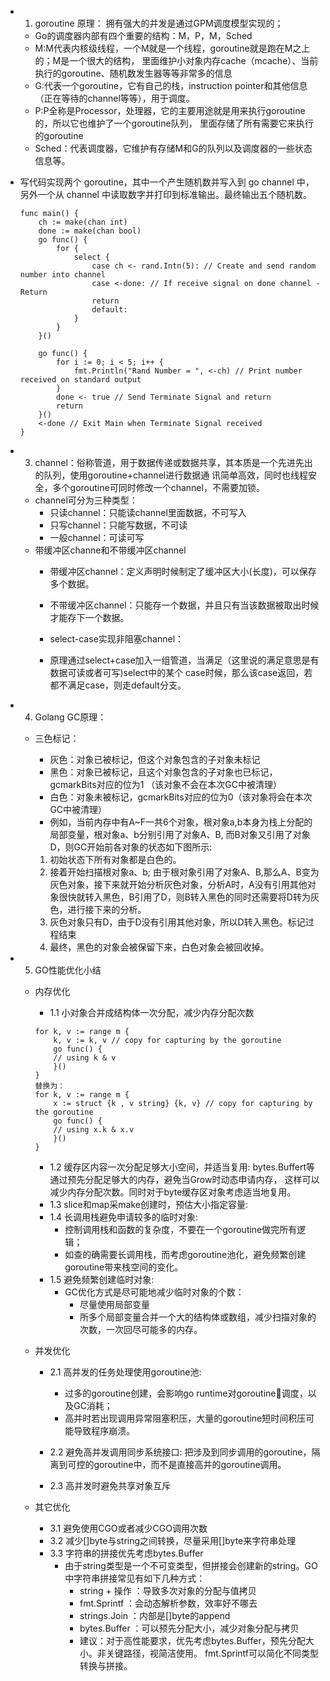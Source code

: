* 1.  goroutine 原理： 拥有强大的并发是通过GPM调度模型实现的；
    * Go的调度器内部有四个重要的结构：M，P，M，Sched
    * M:M代表内核级线程，一个M就是一个线程，goroutine就是跑在M之上的；M是一个很大的结构，
        里面维护小对象内存cache（mcache）、当前执行的goroutine、随机数发生器等等非常多的信息
    * G:代表一个goroutine，它有自己的栈，instruction pointer和其他信息（正在等待的channel等等），用于调度。
    * P:P全称是Processor，处理器，它的主要用途就是用来执行goroutine的，所以它也维护了一个goroutine队列，
        里面存储了所有需要它来执行的goroutine
    * Sched：代表调度器，它维护有存储M和G的队列以及调度器的一些状态信息等。

* 写代码实现两个 goroutine，其中一个产生随机数并写入到 go channel 中，另外一个从 channel 中读取数字并打印到标准输出。最终输出五个随机数。
    ```
    func main() {
        ch := make(chan int)
        done := make(chan bool)
        go func() {
            for {
                select {
                    case ch <- rand.Intn(5): // Create and send random number into channel
                    case <-done: // If receive signal on done channel - Return
                    return
                    default:
                }
            }
        }()

        go func() {
            for i := 0; i < 5; i++ {
                fmt.Println("Rand Number = ", <-ch) // Print number received on standard output
            }
            done <- true // Send Terminate Signal and return
            return
        }()
        <-done // Exit Main when Terminate Signal received
    }
    ```
    
* 3. channel：俗称管道，用于数据传递或数据共享，其本质是一个先进先出的队列，使用goroutine+channel进行数据通
    讯简单高效，同时也线程安全，多个goroutine可同时修改一个channel，不需要加锁。
    * channel可分为三种类型：
        * 只读channel：只能读channel里面数据，不可写入
       *  只写channel：只能写数据，不可读
        * 一般channel：可读可写
     * 带缓冲区channe和不带缓冲区channel
         * 带缓冲区channel：定义声明时候制定了缓冲区大小(长度)，可以保存多个数据。
         * 不带缓冲区channel：只能存一个数据，并且只有当该数据被取出时候才能存下一个数据。
         
         * select-case实现非阻塞channel：
         * 原理通过select+case加入一组管道，当满足（这里说的满足意思是有数据可读或者可写)select中的某个
            case时候，那么该case返回，若都不满足case，则走default分支。

* 4. Golang GC原理：
    * 三色标记：
        * 灰色：对象已被标记，但这个对象包含的子对象未标记
        * 黑色：对象已被标记，且这个对象包含的子对象也已标记，gcmarkBits对应的位为1
        （该对象不会在本次GC中被清理）
        * 白色：对象未被标记，gcmarkBits对应的位为0（该对象将会在本次GC中被清理）
        * 例如，当前内存中有A~F一共6个对象，根对象a,b本身为栈上分配的局部变量，根对象a、b分别引用了对象A、B, 而B对象又引用了对象D，则GC开始前各对象的状态如下图所示:
        
        1. 初始状态下所有对象都是白色的。
        2. 接着开始扫描根对象a、b; 由于根对象引用了对象A、B,那么A、B变为灰色对象，接下来就开始分析灰色对象，分析A时，A没有引用其他对象很快就转入黑色，B引用了D，则B转入黑色的同时还需要将D转为灰色，进行接下来的分析。
        3. 灰色对象只有D，由于D没有引用其他对象，所以D转入黑色。标记过程结束
        4. 最终，黑色的对象会被保留下来，白色对象会被回收掉。
    
* 5. GO性能优化小结
    * 内存优化
        * 1.1 小对象合并成结构体一次分配，减少内存分配次数
        ```
        for k, v := range m {
            k, v := k, v // copy for capturing by the goroutine
            go func() {
            // using k & v
            }()
        }
        替换为：
        for k, v := range m {
            x := struct {k , v string} {k, v} // copy for capturing by the goroutine
            go func() {
            // using x.k & x.v
            }()
        }
        ```
        * 1.2 缓存区内容一次分配足够大小空间，并适当复用: bytes.Buffert等通过预先分配足够大的内存，避免当Grow时动态申请内存，
            这样可以减少内存分配次数。同时对于byte缓存区对象考虑适当地复用。
        * 1.3 slice和map采make创建时，预估大小指定容量:
        * 1.4 长调用栈避免申请较多的临时对象: 
            * 控制调用栈和函数的复杂度，不要在一个goroutine做完所有逻辑；
            * 如查的确需要长调用栈，而考虑goroutine池化，避免频繁创建goroutine带来栈空间的变化。
        * 1.5 避免频繁创建临时对象:
            * GC优化方式是尽可能地减少临时对象的个数：
                * 尽量使用局部变量
                * 所多个局部变量合并一个大的结构体或数组，减少扫描对象的次数，一次回尽可能多的内存。
                
    * 并发优化
        * 2.1 高并发的任务处理使用goroutine池:
            * 过多的goroutine创建，会影响go runtime对goroutine调度，以及GC消耗；
            * 高并时若出现调用异常阻塞积压，大量的goroutine短时间积压可能导致程序崩溃。
        * 2.2 避免高并发调用同步系统接口:
            把涉及到同步调用的goroutine，隔离到可控的goroutine中，而不是直接高并的goroutine调用。
            
        * 2.3 高并发时避免共享对象互斥
        
    * 其它优化
        * 3.1 避免使用CGO或者减少CGO调用次数
        * 3.2 减少[]byte与string之间转换，尽量采用[]byte来字符串处理
        * 3.3 字符串的拼接优先考虑bytes.Buffer
            * 由于string类型是一个不可变类型，但拼接会创建新的string。GO中字符串拼接常见有如下几种方式：
                * string + 操作 ：导致多次对象的分配与值拷贝
                * fmt.Sprintf ：会动态解析参数，效率好不哪去
                * strings.Join ：内部是[]byte的append
                * bytes.Buffer ：可以预先分配大小，减少对象分配与拷贝
                * 建议：对于高性能要求，优先考虑bytes.Buffer，预先分配大小。非关键路径，视简洁使用。
                    fmt.Sprintf可以简化不同类型转换与拼接。
                
            





